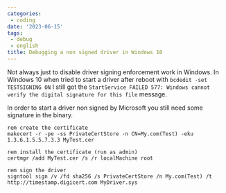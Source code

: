 ```yaml
---
categories:
 - coding
date: '2023-06-15'
tags:
 - debug
 - english
title: Debugging a non signed driver in Windows 10
---
```


Not always just to disable driver signing enforcement work in Windows. In Windows 10 when tried to start a driver after reboot with `bcdedit -set TESTSIGNING ON` I still got the `StartService FAILED 577: Windows cannot verify the digital signature for this file` message.

In order to start a driver non signed by Microsoft you still need some signature in the binary.

```
rem create the certificate
makecert -r -pe -ss PrivateCertStore -n CN=My.com(Test) -eku 1.3.6.1.5.5.7.3.3 MyTest.cer

rem install the certificate (run as admin)
certmgr /add MyTest.cer /s /r localMachine root

rem sign the driver
signtool sign /v /fd sha256 /s PrivateCertStore /n My.com(Test) /t http://timestamp.digicert.com MyDriver.sys
```


